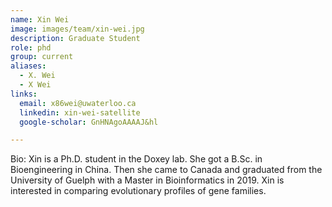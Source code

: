 ```yaml
---
name: Xin Wei
image: images/team/xin-wei.jpg
description: Graduate Student
role: phd
group: current
aliases:
  - X. Wei
  - X Wei
links:
  email: x86wei@uwaterloo.ca
  linkedin: xin-wei-satellite
  google-scholar: GnHNAgoAAAAJ&hl

---
```


Bio: Xin is a Ph.D. student in the Doxey lab. She got a B.Sc. in Bioengineering in China. Then she came to Canada and graduated from the University of Guelph with a Master in Bioinformatics in 2019. Xin is interested in comparing evolutionary profiles of gene families.
